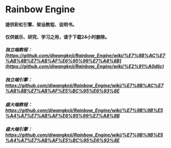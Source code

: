 # Rainbow Engine
#### 提供彩虹引擎、架设教程、说明书。
#### 仅供娱乐、研究、学习之用，请于下载24小时删除。
##### 独立端教程：[https://github.com/diwangkeji/Rainbow_Engine/wiki/%E7%8B%AC%E7%AB%8B%E7%AB%AF%E6%95%99%E7%A8%8B](https://github.com/diwangkeji/Rainbow_Engine/wiki/%E2%91%A0dljc)
##### 独立端引擎：https://github.com/diwangkeji/Rainbow_Engine/wiki/%E7%8B%AC%E7%AB%8B%E7%AB%AF%E5%BC%95%E6%93%8E
##### 盛大端教程：https://github.com/diwangkeji/Rainbow_Engine/wiki/%E7%9B%9B%E5%A4%A7%E7%AB%AF%E6%95%99%E7%A8%8B
##### 盛大端引擎：https://github.com/diwangkeji/Rainbow_Engine/wiki/%E7%9B%9B%E5%A4%A7%E7%AB%AF%E5%BC%95%E6%93%8E
